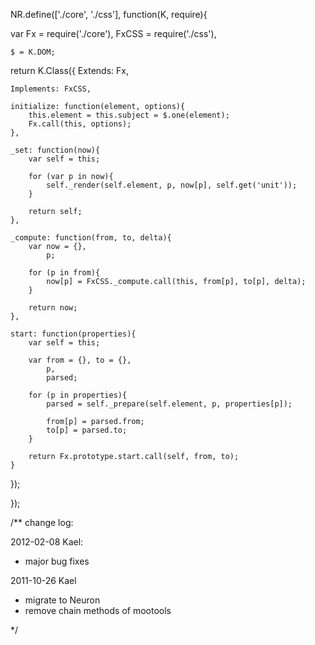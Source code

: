 NR.define(['./core', './css'], function(K, require){

var Fx = require('./core'),
	FxCSS = require('./css'),
	
	$ = K.DOM;

return K.Class({
	Extends: Fx,
	
	Implements: FxCSS,

	initialize: function(element, options){
		this.element = this.subject = $.one(element);
		Fx.call(this, options);
	},

	_set: function(now){
		var self = this;
		
		for (var p in now){
			self._render(self.element, p, now[p], self.get('unit'));
		}
		
		return self;
	},

	_compute: function(from, to, delta){
		var now = {},
			p;
			
		for (p in from){
			now[p] = FxCSS._compute.call(this, from[p], to[p], delta);
		}
		
		return now;
	},

	start: function(properties){
		var self = this;
		
		var from = {}, to = {},
			p,
			parsed;
		
		for (p in properties){
			parsed = self._prepare(self.element, p, properties[p]);
			
			from[p] = parsed.from;
			to[p] = parsed.to;
		}
		
		return Fx.prototype.start.call(self, from, to);
	}

});

});

/**
 change log:
 
 2012-02-08  Kael:
 - major bug fixes

 2011-10-26  Kael
 - migrate to Neuron
 - remove chain methods of mootools
 
 
 */